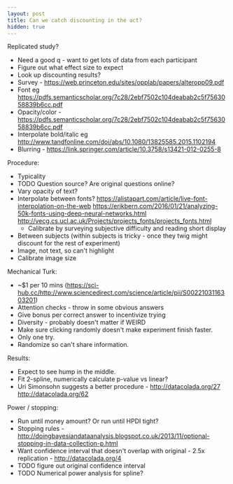 ```yaml
---
layout: post
title: Can we catch discounting in the act?
hidden: true
---
```


Replicated study?

* Need a good q - want to get lots of data from each participant
* Figure out what effect size to expect
* Look up discounting results?
* Survey - https://web.princeton.edu/sites/opplab/papers/alteropp09.pdf
* Font eg https://pdfs.semanticscholar.org/7c28/2ebf7502c104deabab2c5f7563058839b6cc.pdf
* Opacity/color - https://pdfs.semanticscholar.org/7c28/2ebf7502c104deabab2c5f7563058839b6cc.pdf
* Interpolate bold/italic eg http://www.tandfonline.com/doi/abs/10.1080/13825585.2015.1102194
* Blurring - https://link.springer.com/article/10.3758/s13421-012-0255-8

Procedure:

* Typicality
* TODO Question source? Are original questions online?
* Vary opacity of text?
* Interpolate between fonts? https://alistapart.com/article/live-font-interpolation-on-the-web https://erikbern.com/2016/01/21/analyzing-50k-fonts-using-deep-neural-networks.html http://vecg.cs.ucl.ac.uk/Projects/projects_fonts/projects_fonts.html
  * Calibrate by surveying subjective difficulty and reading short display
* Between subjects (within subjects is tricky - once they twig might discount for the rest of experiment)
* Image, not text, so can't highlight
* Calibrate image size

Mechanical Turk:

* ~$1 per 10 mins (https://sci-hub.cc/http://www.sciencedirect.com/science/article/pii/S0022103116303201)
* Attention checks - throw in some obvious answers
* Give bonus per correct answer to incentivize trying
* Diversity - probably doesn't matter if WEIRD
* Make sure clicking randomly doesn't make experiment finish faster. 
* Only one try. 
* Randomize so can't share information.

Results:

* Expect to see hump in the middle. 
* Fit 2-spline, numerically calculate p-value vs linear?
* Uri Simonsohn suggests a better procedure - http://datacolada.org/27 http://datacolada.org/62

Power / stopping:

* Run until money amount? Or run until HPDI tight?
* Stopping rules - http://doingbayesiandataanalysis.blogspot.co.uk/2013/11/optional-stopping-in-data-collection-p.html
* Want confidence interval that doesn't overlap with original - 2.5x replication - http://datacolada.org/4
* TODO figure out original confidence interval
* TODO Numerical power analysis for spline? 





